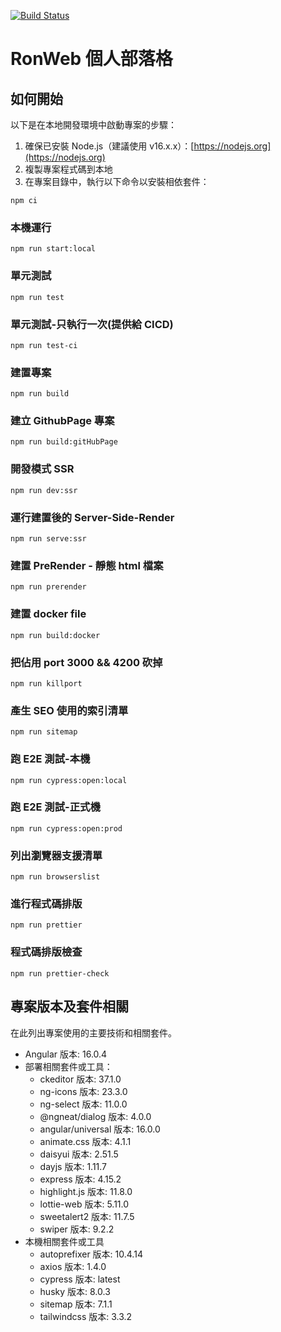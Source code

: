 [![Build Status](https://drone.ronwebs.com/api/badges/pzps94038/RonWeb/status.svg)](https://drone.ronwebs.com/pzps94038/RonWeb)

# RonWeb 個人部落格

## 如何開始

以下是在本地開發環境中啟動專案的步驟：

1. 確保已安裝 Node.js（建議使用 v16.x.x）：[https://nodejs.org](https://nodejs.org)
2. 複製專案程式碼到本地
3. 在專案目錄中，執行以下命令以安裝相依套件：

```
npm ci
```

### 本機運行

```
npm run start:local
```

### 單元測試

```
npm run test
```

### 單元測試-只執行一次(提供給 CICD)

```
npm run test-ci
```

### 建置專案

```
npm run build
```

### 建立 GithubPage 專案

```
npm run build:gitHubPage
```

### 開發模式 SSR

```
npm run dev:ssr
```

### 運行建置後的 Server-Side-Render

```
npm run serve:ssr
```

### 建置 PreRender - 靜態 html 檔案

```
npm run prerender
```

### 建置 docker file

```
npm run build:docker
```

### 把佔用 port 3000 && 4200 砍掉

```
npm run killport
```

### 產生 SEO 使用的索引清單

```
npm run sitemap
```

### 跑 E2E 測試-本機

```
npm run cypress:open:local
```

### 跑 E2E 測試-正式機

```
npm run cypress:open:prod
```

### 列出瀏覽器支援清單

```
npm run browserslist
```

### 進行程式碼排版

```
npm run prettier
```

### 程式碼排版檢查

```
npm run prettier-check
```

## 專案版本及套件相關

在此列出專案使用的主要技術和相關套件。

- Angular 版本: 16.0.4
- 部署相關套件或工具：
  - ckeditor 版本: 37.1.0
  - ng-icons 版本: 23.3.0
  - ng-select 版本: 11.0.0
  - @ngneat/dialog 版本: 4.0.0
  - angular/universal 版本: 16.0.0
  - animate.css 版本: 4.1.1
  - daisyui 版本: 2.51.5
  - dayjs 版本: 1.11.7
  - express 版本: 4.15.2
  - highlight.js 版本: 11.8.0
  - lottie-web 版本: 5.11.0
  - sweetalert2 版本: 11.7.5
  - swiper 版本: 9.2.2
- 本機相關套件或工具
  - autoprefixer 版本: 10.4.14
  - axios 版本: 1.4.0
  - cypress 版本: latest
  - husky 版本: 8.0.3
  - sitemap 版本: 7.1.1
  - tailwindcss 版本: 3.3.2
